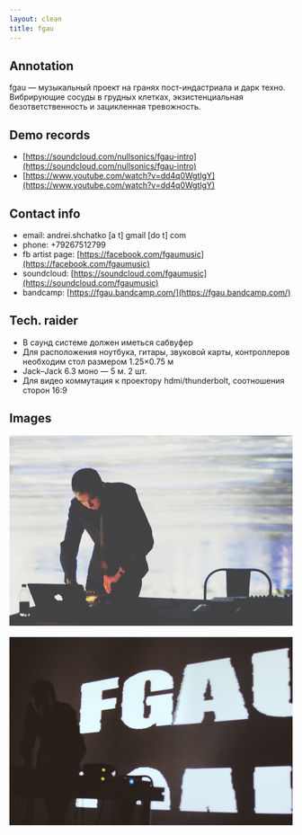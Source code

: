 ```yaml
---
layout: clean
title: fgau
---
```


## Annotation

fgau — музыкальный проект на гранях пост-индастриала и дарк техно. Вибрирующие сосуды в грудных
клетках, экзистенциальная безответственность и зацикленная тревожность.

## Demo records

- [https://soundcloud.com/nullsonics/fgau-intro](https://soundcloud.com/nullsonics/fgau-intro)
- [https://www.youtube.com/watch?v=dd4q0WgtlgY](https://www.youtube.com/watch?v=dd4q0WgtlgY)

## Contact info

- email: andrei.shchatko [a t] gmail [do t] com
- phone: +79267512799
- fb artist page: [https://facebook.com/fgaumusic](https://facebook.com/fgaumusic)
- soundcloud: [https://soundcloud.com/fgaumusic](https://soundcloud.com/fgaumusic)
- bandcamp: [https://fgau.bandcamp.com/](https://fgau.bandcamp.com/)

## Tech. raider

- В саунд системе должен иметься сабвуфер
- Для расположения ноутбука, гитары, звуковой карты, контроллеров необходим стол размером 1.25×0.75 м 
- Jack–Jack 6.3 моно — 5 м. 2 шт.
- Для видео коммутация к проектору hdmi/thunderbolt, соотношения сторон 16:9

## Images

<a href="/img/fgau/1.jpg" target="_blank"><img src="/img/fgau/1.jpg"></a>
<br/><br/>
<a href="/img/fgau/2.jpg" target="_blank"><img src="/img/fgau/2.jpg"></a>